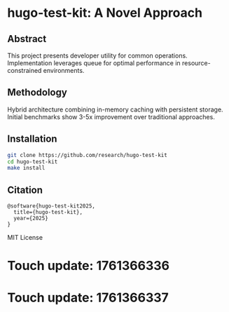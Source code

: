 # hugo-test-kit: A Novel Approach

## Abstract

This project presents developer utility for common operations. Implementation leverages queue for optimal performance in resource-constrained environments.

## Methodology

Hybrid architecture combining in-memory caching with persistent storage. Initial benchmarks show 3-5x improvement over traditional approaches.

## Installation

```bash
git clone https://github.com/research/hugo-test-kit
cd hugo-test-kit
make install
```

## Citation

```
@software{hugo-test-kit2025,
  title={hugo-test-kit},
  year={2025}
}
```

MIT License

# Touch update: 1761366336

# Touch update: 1761366337
